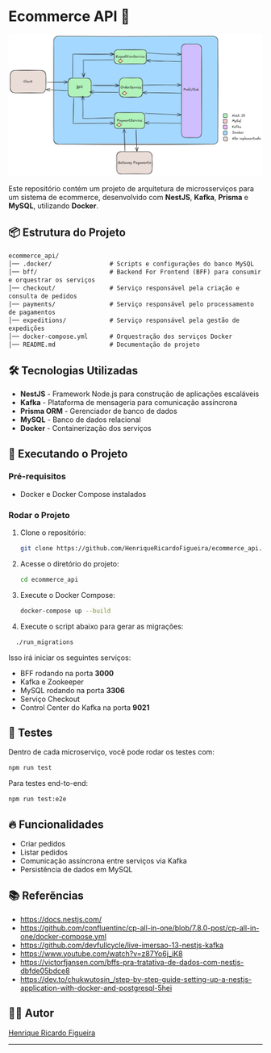 # Ecommerce API 🚀
![image](./new_arch.png)

Este repositório contém um projeto de arquitetura de microsserviços para um sistema de ecommerce, desenvolvido com **NestJS**, **Kafka**, **Prisma** e **MySQL**, utilizando **Docker**.

## 📦 Estrutura do Projeto

```
ecommerce_api/
│── .docker/                # Scripts e configurações do banco MySQL
│── bff/                    # Backend For Frontend (BFF) para consumir e orquestrar os serviços
│── checkout/               # Serviço responsável pela criação e consulta de pedidos
|── payments/               # Serviço responsável pelo processamento de pagamentos
│── expeditions/            # Serviço responsável pela gestão de expedições
│── docker-compose.yml      # Orquestração dos serviços Docker
│── README.md               # Documentação do projeto
```

## 🛠️ Tecnologias Utilizadas

- **NestJS** - Framework Node.js para construção de aplicações escaláveis
- **Kafka** - Plataforma de mensageria para comunicação assíncrona
- **Prisma ORM** - Gerenciador de banco de dados
- **MySQL** - Banco de dados relacional
- **Docker** - Containerização dos serviços

## 🚀 Executando o Projeto

### Pré-requisitos

- Docker e Docker Compose instalados

### Rodar o Projeto

1. Clone o repositório:
    ```bash
    git clone https://github.com/HenriqueRicardoFigueira/ecommerce_api.git
    ```
2. Acesse o diretório do projeto:
    ```bash
    cd ecommerce_api
    ```
3. Execute o Docker Compose:
    ```bash
    docker-compose up --build
    ```
4. Execute o script abaixo para gerar as migrações:
  ```bash
    ./run_migrations
  ```

Isso irá iniciar os seguintes serviços:
- BFF rodando na porta **3000**
- Kafka e Zookeeper
- MySQL rodando na porta **3306**
- Serviço Checkout
- Control Center do Kafka na porta **9021**

## 🧪 Testes

Dentro de cada microserviço, você pode rodar os testes com:
```bash
npm run test
```
Para testes end-to-end:
```bash
npm run test:e2e
```

## 🔥 Funcionalidades

- Criar pedidos
- Listar pedidos
- Comunicação assíncrona entre serviços via Kafka
- Persistência de dados em MySQL


## 📚 Referẽncias

- https://docs.nestjs.com/
- https://github.com/confluentinc/cp-all-in-one/blob/7.8.0-post/cp-all-in-one/docker-compose.yml
- https://github.com/devfullcycle/live-imersao-13-nestjs-kafka
- https://www.youtube.com/watch?v=z87Yo6j_iK8
- https://victorfjansen.com/bffs-pra-tratativa-de-dados-com-nestjs-dbfde05bdce8
- https://dev.to/chukwutosin_/step-by-step-guide-setting-up-a-nestjs-application-with-docker-and-postgresql-5hei

## 🧑‍💻 Autor

[Henrique Ricardo Figueira](https://github.com/HenriqueRicardoFigueira)

---
